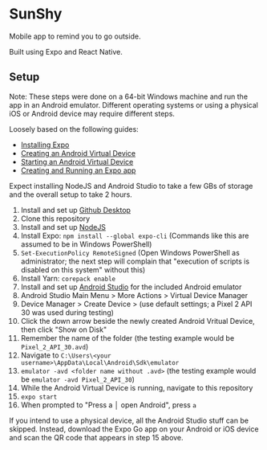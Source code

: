 # SunShy
Mobile app to remind you to go outside.

Built using Expo and React Native.

## Setup
Note: These steps were done on a 64-bit Windows machine and run the app in an Android emulator. Different operating systems or using a physical iOS or Android device may require different steps.

Loosely based on the following guides:

- [Installing Expo](https://docs.expo.dev/get-started/installation/)
- [Creating an Android Virtual Device](https://developer.android.com/studio/run/managing-avds)
- [Starting an Android Virtual Device](https://stackoverflow.com/questions/67182016/why-react-native-couldnt-start-project-on-android-connection-with-expo)
- [Creating and Running an Expo app](https://docs.expo.dev/get-started/create-a-new-app/)

Expect installing NodeJS and Android Studio to take a few GBs of storage and the overall setup to take 2 hours.

1. Install and set up [Github Desktop](https://desktop.github.com/)
2. Clone this repository
3. Install and set up [NodeJS](https://nodejs.org/en/)
4. Install Expo: `npm install --global expo-cli` (Commands like this are assumed to be in Windows PowerShell)
5. `Set-ExecutionPolicy RemoteSigned` (Open Windows PowerShell as administrator; the next step will complain that "execution of scripts is disabled on this system" without this)
6. Install Yarn: `corepack enable`
7. Install and set up [Android Studio](https://developer.android.com/studio) for the included Android emulator
8. Android Studio Main Menu > More Actions > Virtual Device Manager
9. Device Manager > Create Device > (use default settings; a Pixel 2 API 30 was used during testing)
10. Click the down arrow beside the newly created Android Vritual Device, then click "Show on Disk"
11. Remember the name of the folder (the testing example would be `Pixel_2_API_30.avd`)
12. Navigate to `C:\Users\<your username>\AppData\Local\Android\Sdk\emulator`
13. `emulator -avd <folder name without .avd>` (the testing example would be `emulator -avd Pixel_2_API_30`)
14. While the Android Virtual Device is running, navigate to this repository
15. `expo start`
16. When prompted to "Press a │ open Android", press `a`

If you intend to use a physical device, all the Android Studio stuff can be skipped. Instead, download the Expo Go app on your Android or iOS device and scan the QR code that appears in step 15 above.
